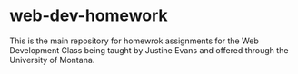 # web-dev-homework
This is the main repository for homewrok assignments for the Web Development Class being taught by Justine Evans and offered through the University of Montana.
